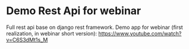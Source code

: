 # Demo Rest Api for webinar
Full rest api base on django rest framework. Demo app for webinar (first realization, in webinar short version): https://www.youtube.com/watch?v=C6S3dMt1s_M
